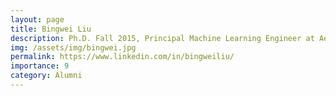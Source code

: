 ```yaml
---
layout: page
title: Bingwei Liu
description: Ph.D. Fall 2015, Principal Machine Learning Engineer at Aetna
img: /assets/img/bingwei.jpg
permalink: https://www.linkedin.com/in/bingweiliu/
importance: 9
category: Alumni
---
```

